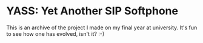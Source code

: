 # YASS: Yet Another SIP Softphone

This is an archive of the project I made on my final year at university. It's
fun to see how one has evolved, isn't it? :-)

